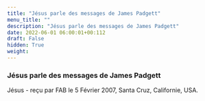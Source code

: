```yaml
---
title: "Jésus parle des messages de James Padgett"
menu_title: ""
description: "Jésus parle des messages de James Padgett"
date: 2022-06-01 06:00:01+00:112
draft: False
hidden: True
weight:
---
```

### Jésus parle des messages de James Padgett

Jésus - reçu par FAB le 5 Février 2007, Santa Cruz, Californie, USA.




